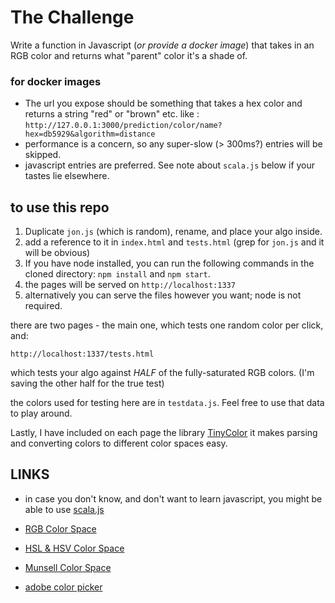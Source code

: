 # The Challenge

Write a function in Javascript (*or provide a docker image*) that takes in an RGB color and returns what "parent" color it's a shade of. 

### for docker images ###
- The url you expose should be something that takes a hex color and returns a string "red" or "brown" etc. like : 
```http://127.0.0.1:3000/prediction/color/name?hex=db5929&algorithm=distance```
- performance is a concern, so any super-slow (> 300ms?) entries will be skipped. 
- javascript entries are preferred.  See note about `scala.js` below if your tastes lie elsewhere.

## to use this repo

1. Duplicate `jon.js` (which is random), rename, and place your algo inside.
2. add a reference to it in `index.html` and `tests.html` (grep for `jon.js` and it will be obvious)
3. If you have node installed, you can run the following commands in the cloned directory: `npm install` and `npm start`.
4. the pages will be served on `http://localhost:1337`
5. alternatively you can serve the files however you want; node is not required.

there are two pages - the main one, which tests one random color per click, and:

`http://localhost:1337/tests.html`

which tests your algo against *HALF* of the fully-saturated RGB colors. (I'm saving the other half for the true test)

the colors used for testing here are in `testdata.js`. Feel free to use that data to play around.

Lastly, I have included on each page the library [TinyColor](https://github.com/bgrins/TinyColor) it makes parsing and converting colors to different color spaces easy.

## LINKS ##
* in case you don't know, and don't want to learn javascript, you might be able to use [scala.js](https://www.scala-js.org/)

* [RGB Color Space](https://en.wikipedia.org/wiki/RGB_color_space)
* [HSL & HSV Color Space](https://en.wikipedia.org/wiki/HSL_and_HSV)
* [Munsell Color Space](https://en.wikipedia.org/wiki/Munsell_color_system)
* [adobe color picker](https://color.adobe.com/)

